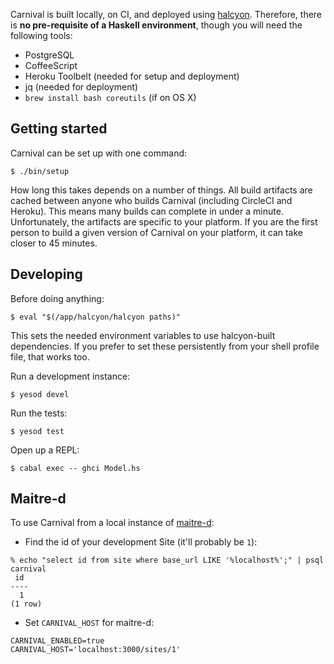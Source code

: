 Carnival is built locally, on CI, and deployed using [halcyon][]. Therefore,
there is **no pre-requisite of a Haskell environment**, though you will need the
following tools:

- PostgreSQL
- CoffeeScript
- Heroku Toolbelt (needed for setup and deployment)
- jq (needed for deployment)
- `brew install bash coreutils` (if on OS X)

[halcyon]: https://halcyon.sh/

## Getting started

Carnival can be set up with one command:

```
$ ./bin/setup
```

How long this takes depends on a number of things. All build artifacts are
cached between anyone who builds Carnival (including CircleCI and Heroku). This
means many builds can complete in under a minute. Unfortunately, the artifacts
are specific to your platform. If you are the first person to build a given
version of Carnival on your platform, it can take closer to 45 minutes.

## Developing

Before doing anything:

```
$ eval "$(/app/halcyon/halcyon paths)"
```

This sets the needed environment variables to use halcyon-built dependencies. If
you prefer to set these persistently from your shell profile file, that works
too.

Run a development instance:

```
$ yesod devel
```

Run the tests:

```
$ yesod test
```

Open up a REPL:

```
$ cabal exec -- ghci Model.hs
```

## Maitre-d

To use Carnival from a local instance of [maitre-d][]:

- Find the id of your development Site (it'll probably be `1`):

```
% echo "select id from site where base_url LIKE '%localhost%';" | psql carnival
 id
----
  1
(1 row)

```

- Set `CARNIVAL_HOST` for maitre-d:

```
CARNIVAL_ENABLED=true
CARNIVAL_HOST='localhost:3000/sites/1'
```

[maitre-d]: https://github.com/thoughtbot/maitre-d
